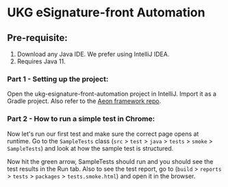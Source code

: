# UKG eSignature-front Automation

## Pre-requisite:

1. Download any Java IDE. We prefer using IntelliJ IDEA.
2. Requires Java 11.

### Part 1 - Setting up the project:

Open the ukg-esignature-front-automation project in IntelliJ. Import it as a Gradle project.  Also refer to the [Aeon framework repo](http://devgit01.dev.us.corp:7990/projects/VT/repos/aeon/browse).

### Part 2 - How to run a simple test in Chrome:

Now let's run our first test and make sure the correct page opens at runtime. Go to the `SampleTests` class (`src` > `test` > `java` > `tests` > `smoke` > `SampleTests`) and look at how the sample test is structured. 

Now hit the green arrow, SampleTests should run and you should see the test results in the Run tab. 
Also to see the test report, go to (`build` > `reports` > `tests` > `packages` > `tests.smoke.html`) and open it in the browser.



